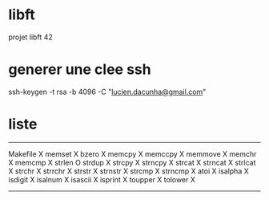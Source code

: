 # libft
projet libft 42

# generer une clee ssh
ssh-keygen -t rsa -b 4096 -C "lucien.dacunha@gmail.com"

# liste
*******************************************************
Makefile    X
memset      X
bzero       X
memcpy      X
memccpy     X
memmove     X
memchr      X
memcmp      X
strlen      O
strdup      X
strcpy      X
strncpy     X
strcat      X
strncat     X
strlcat     X
strchr      X
strrchr     X
strstr      X
strnstr     X
strcmp      X
strncmp     X
atoi        X
isalpha     X
isdigit     X
isalnum     X
isascii     X
isprint     X
toupper     X
tolower     X
*********************************************************